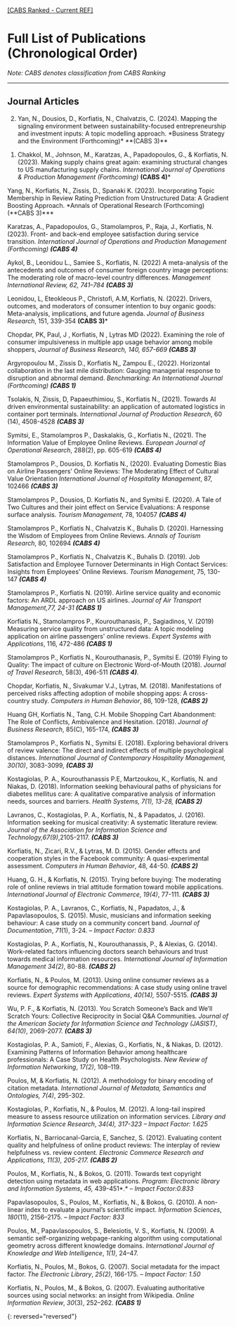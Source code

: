 [[CABS Ranked - Current REF]](ref.md)

# Full List of Publications (Chronological Order) 

_Note: CABS denotes classification from CABS Ranking_

---

## Journal Articles 

<ol reversed>


<li> 
  Yan, N., Dousios, D., Korfiatis, N., Chalvatzis, C. (2024). Mapping the signaling environment between sustainability-focused entrepreneurship and investment inputs: A topic modelling approach. *Business Strategy and the Environment (Forthcoming)* **(CABS 3)**
</li>

<li>

Chakkol, M., Johnson, M., Karatzas, A., Papadopoulos, G., & Korfiatis, N. (2023). Making supply chains great again: examining structural changes to US manufacturing supply chains. *International Journal of Operations & Production Management (Forthcoming)* **(CABS 4)***
</li>
</ol>
Yang, N., Korfiatis, N., Zissis, D., Spanaki K. (2023). Incorporating Topic Membership in Review Rating Prediction from Unstructured Data: A Gradient Boosting Approach. *Annals of Operational Research (Forthcoming) (**CABS 3)***

Karatzas, A., Papadopoulos, G., Stamolampros, P., Raja, J., Korfiatis, N. (2023). Front- and back-end employee satisfaction during service transition. *International Journal of Operations and Production Management (Forthcoming) **(CABS 4)***

Aykol, B., Leonidou L., Samiee S., Korfiatis, N. (2022) A meta-analysis of the antecedents and outcomes of consumer foreign country image perceptions: The moderating role of macro-level country differences. *Management International Review, 62, 741–784*  ***(CABS 3)***

Leonidou, L, Eteokleous P., Christofi, A.M, Korfiatis, N. (2022). Drivers, outcomes, and moderators of consumer intention to buy organic goods: Meta-analysis, implications, and future agenda. *Journal of Business Research*, 151, 339-354 **(CABS 3)***

Chopdar, PK, Paul, J , Korfiatis, N , Lytras MD (2022). Examining the role of consumer impulsiveness in multiple app usage behavior among mobile shoppers, *Journal of Business Research, 140, 657-669* ***(CABS 3)***

Argyropoulou M., Zissis D., Korfiatis N,, Zampou E., (2022). Horizontal collaboration in the last mile distribution: Gauging managerial response to disruption and abnormal demand. *Benchmarking: An International Journal* *(Forthcoming)* ***(CABS 1)***

Tsolakis, N, Zissis, D, Papaeuthimiou, S., Korfiatis N., (2021). Towards AI driven environmental sustainability: an application of automated logistics in container port terminals. *International Journal of Production Research*, 60 (14), 4508-4528   ***(CABS 3)***

Symitsi, E., Stamolampros P., Daskalakis, G., Korfiatis N., (2021). The Information Value of Employee Online Reviews. *European Journal of Operational Research*, 288(2), pp. 605-619 ***(CABS 4)***

Stamolampros P., Dousios, D. Korfiatis N., (2020). Evaluating Domestic Bias on Airline Passengers’ Online Reviews: The Moderating Effect of Cultural Value Orientation *International Journal of Hospitality Management*, 87, 102466 ***(CABS 3)***

Stamolampros P., Dousios, D. Korfiatis N., and Symitsi E. (2020). A Tale of Two Cultures and their joint effect on Service Evaluations: A response surface analysis. *Tourism Management*, 78, 104057 ***(CABS 4)***

Stamolampros P., Korfiatis N., Chalvatzis K., Buhalis D. (2020). Harnessing the Wisdom of Employees from Online Reviews. *Annals of Tourism Research*, 80, 102694 ***(CABS 4)*** 

Stamolampros P., Korfiatis N., Chalvatzis K., Buhalis D. (2019). Job Satisfaction and Employee Turnover Determinants in High Contact Services: Insights from Employees’ Online Reviews. *Tourism Management*, 75, 130-147 ***(CABS 4)***

Stamolampros P., Korfiatis N. (2019). Airline service quality and economic factors: An ARDL approach on US airlines. *Journal of Air Transport Management,77, 24-31* ***(CABS 1)***

Korfiatis N., Stamolampros P., Kourouthanasis, P., Sagiadinos, V. (2019) Measuring service quality from unstructured data: A topic modeling application on airline passengers' online reviews. *Expert Systems with Applications*, 116, 472-486 ***(CABS 1)***

Stamolampros P., Korfiatis N., Kourouthanasis, P., Symitsi E. (2019) Flying to Quality: The impact of culture on Electronic Word-of-Mouth (2018). *Journal of Travel Research*, 58(3), 496-511 ***(CABS 4)***.

Chopdar, Korfiatis, N., Sivakumar V.J., Lytras, M. (2018). Manifestations of perceived risks affecting adoption of mobile shopping apps: A cross-country study. *Computers in Human Behavior*, 86, 109-128, ***(CABS 2)***

Huang GH, Korfiatis N., Tang, C.H. Mobile Shopping Cart Abandonment: The Role of Conflicts, Ambivalence and Hesitation. (2018). *Journal of Business Research*, 85(C), 165-174, ***(CABS 3)***

Stamolampros P., Korfiatis N., Symitsi E. (2018). Exploring behavioral drivers of review valence: The direct and indirect effects of multiple psychological distances. *International Journal of Contemporary Hospitality Management, 30(10)*, 3083-3099, ***(CABS 3)***

Kostagiolas, P. A., Kourouthanassis P.E, Martzoukou, K., Korfiatis, N. and Niakas, D. (2018). Information seeking behavioural paths of physicians for diabetes mellitus care: A qualitative comparative analysis of information needs, sources and barriers. *Health Systems, 7(1), 13-28, **(CABS 2)***

Lavranos, C., Kostagiolas, P. A., Korfiatis, N., & Papadatos, J. (2016). Information seeking for musical creativity: A systematic literature review. *Journal of the Association for Information Science and Technology,67(9)*,2105-2117. ***(CABS 3)***

Korfiatis, N., Zicari, R.V., & Lytras, M. D. (2015). Gender effects and cooperation styles in the Facebook community: A quasi-experimental assessment. *Computers in Human Behavior*, 48, 44-50. ***(CABS 2)***

Huang, G. H., & Korfiatis, N. (2015). Trying before buying: The moderating role of online reviews in trial attitude formation toward mobile applications. *International Journal of Electronic Commerce*, *19(4)*, 77-111. ***(CABS 3)***

Kostagiolas, P. A., Lavranos, C., Korfiatis, N., Papadatos, J., & Papavlasopoulos, S. (2015). Music, musicians and information seeking behaviour: A case study on a community concert band. *Journal of Documentation*, *71*(1), 3-24. *– Impact Factor: 0.833*

Kostagiolas, P. A., Korfiatis, N., Kourouthanassis, P., & Alexias, G. (2014). Work-related factors influencing doctors search behaviours and trust towards medical information resources. *International Journal of Information Management* *34(2)*, 80-88. ***(CABS 2)***

Korfiatis, N., & Poulos, M. (2013). Using online consumer reviews as a source for demographic recommendations: A case study using online travel reviews. *Expert Systems with Applications*, *40(14),* 5507-5515. ***(CABS 3)***

Wu, P. F., & Korfiatis, N. (2013). You Scratch Someone’s Back and We’ll Scratch Yours: Collective Reciprocity in Social Q&A Communities. *Journal of the American Society for Information Science and Technology (JASIST)*, *64(10)*, 2069-2077. ***(CABS 3)***

Kostagiolas, P. A., Samioti, F., Alexias, G., Korfiatis, N., & Niakas, D. (2012). Examining Patterns of Information Behavior among healthcare professionals: A Case Study on Health Psychologists. *New Review of Information Networking*, *17(2)*, 108–119.

Poulos, M, & Korfiatis, N. (2012). A methodology for binary encoding of citation metadata. *International Journal of Metadata, Semantics and Ontologies, 7(4)*, 295-302.

Kostagiolas, P., Korfiatis, N., & Poulos, M. (2012). A long-tail inspired measure to assess resource utilization on information services. *Library and Information Science Research*, *34(4), 317-323 – Impact Factor: 1.625*

Korfiatis, N., Barriocanal-Garcia, E, Sanchez, S. (2012). Evaluating content quality and helpfulness of online product reviews: The interplay of review helpfulness vs. review content. *Electronic Commerce Research and Applications, 11(3), 205-217.* ***(CABS 2)***

Poulos, M., Korfiatis, N., & Bokos, G. (2011). Towards text copyright detection using metadata in web applications. *Program: Electronic library and Information Systems*, *45,* 439-451*.* *– Impact Factor:0.833*

Papavlasopoulos, S., Poulos, M., Korfiatis, N., & Bokos, G. (2010). A non-linear index to evaluate a journal’s scientific impact. *Information Sciences*, *180*(11), 2156–2175. *– Impact Factor:* *833*

Poulos, M., Papavlasopoulos, S., Belesiotis, V. S., Korfiatis, N. (2009). A semantic self-organizing webpage-ranking algorithm using computational geometry across different knowledge domains. *International Journal of Knowledge and Web Intelligence*, *1(1)*, 24–47.

Korfiatis, N., Poulos, M., Bokos, G. (2007). Social metadata for the impact factor. *The Electronic Library*, *25(2)*, 166-175. *– Impact Factor:* *1.50*

Korfiatis, N., Poulos, M., & Bokos, G. (2007). Evaluating authoritative sources using social networks: an insight from Wikipedia. *Online Information Review*, *30*(3), 252–262. ***(CABS 1)***

{: reversed="reversed"}
